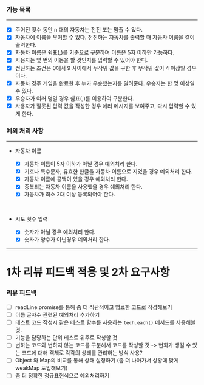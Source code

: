 ### 기능 목록

---

- [x] 주어진 횟수 동안 n 대의 자동차는 전진 또는 멈출 수 있다.
- [x] 자동차에 이름을 부여할 수 있다. 전진하는 자동차를 출력할 때 자동차 이름을 같이 출력한다.
- [x] 자동차 이름은 쉼표(,)를 기준으로 구분하며 이름은 5자 이하만 가능하다.
- [x] 사용자는 몇 번의 이동을 할 것인지를 입력할 수 있어야 한다.
- [x] 전진하는 조건은 0에서 9 사이에서 무작위 값을 구한 후 무작위 값이 4 이상일 경우이다.
- [x] 자동차 경주 게임을 완료한 후 누가 우승했는지를 알려준다. 우승자는 한 명 이상일 수 있다.
- [x] 우승자가 여러 명일 경우 쉼표(,)를 이용하여 구분한다.
- [x] 사용자가 잘못된 입력 값을 작성한 경우 에러 메시지를 보여주고, 다시 입력할 수 있게 한다.

### 예외 처리 사항

---

- 자동차 이름

  - [x] 자동차 이름이 5자 이하가 아닐 경우 예외처리 한다.
  - [x] 기호나 특수문자, 유효한 한글을 자동차 이름으로 지었을 경우 예외처리 한다.
  - [x] 자동차 이름에 공백이 있을 경우 예외처리 한다.
  - [x] 중복되는 자동차 이름을 사용했을 경우 예외처리 한다.
  - [x] 자동차가 최소 2대 이상 등록되어야 한다.

<br>

- 시도 횟수 입력

  - [x] 숫자가 아닐 경우 예외처리 한다.
  - [x] 숫자가 양수가 아닌경우 예외처리 한다.

---

# 1차 리뷰 피드백 적용 및 2차 요구사항

### 리뷰 피드백

- [ ] readLine:promise를 통해 좀 더 직관적이고 명료한 코드로 작성해보기
- [ ] 이름 글자수 관련된 예외처리 추가하기
- [ ] 테스트 코드 작성시 같은 테스트 함수를 사용하는 `tech.each()` 메서드를 사용해볼 것.
- [ ] 기능을 담당하는 단위 테스트 위주로 작성할 것
- [ ] 변하는 코드와 변하지 않는 코드를 구분해서 코드를 작성할 것 -> 변화가 생길 수 있는 코드에 대해 객체로 각각의 상태를 관리하는 방식 사용?
- [ ] Object 와 Map의 비교를 통해 상태 설정하기 (좀 더 나아가서 상황에 맞게 weakMap 도입해보기)
- [ ] 좀 더 정확한 정규표현식으로 예외처리하기

